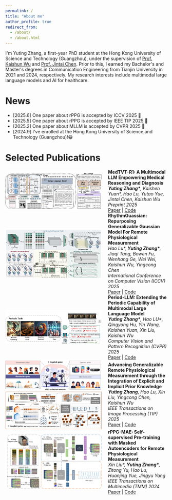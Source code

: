 ```yaml
---
permalink: /
title: "About me"
author_profile: true
redirect_from: 
  - /about/
  - /about.html
---
```


I'm Yuting Zhang, a first-year PhD student at the Hong Kong University of Science and Technology (Guangzhou), under the supervision of [Prof. Kaishun Wu](https://scholar.google.com/citations?user=Vt-q3E4AAAAJ&hl=zh-CN) and [Prof. Jintai Chen](https://scholar.google.com/citations?user=ZiY3xYEAAAAJ&hl=zh-CN&oi=ao). Prior to this, I earned my Bachelor's and Master's degrees in Communication Engineering from Tianjin University in 2021 and 2024, respectively. My research interests include multimodal large language models and AI for healthcare. 

News
======
- [2025.6] One paper about rPPG is accepted by ICCV 2025 🎉
- [2025.5] One paper about rPPG is accepted by IEEE TIP 2025 🎊
- [2025.2] One paper about MLLM is accepted by CVPR 2025 🥹
- [2024.9] I've enrolled at the Hong Kong University of Science and Technology (Guangzhou)!😁


Selected Publications
======

<div style="display: flex; align-items: center;">
    <img src="../images/MedTVT-R1.png" alt="Paper Image" style="width: 300px; margin-right: 20px;">
    <div>
        <strong>MedTVT-R1: A Multimodal LLM Empowering Medical Reasoning and Diagnosis</strong><br>
        <em><strong>Yuting Zhang*</strong>, Kaishen Yuan*, Hao Lu, Yutao Yue, Jintai Chen, Kaishun Wu</em><br>
        <em>Preprint 2025</em><br>
        <a href="https://arxiv.org/pdf/2506.18512">Paper</a> | <a href="https://github.com/keke-nice/MedTVT-R1">Code</a>
    </div>
</div>

<div style="display: flex; align-items: center;">
    <img src="../images/RhythmGuassian.png" alt="Paper Image" style="width: 300px; margin-right: 20px;">
    <div>
        <strong>RhythmGuassian: Repurposing Generalizable Gaussian Model For Remote Physiological Measurement</strong><br>
        <em>Hao Lu*, <strong>Yuting Zhang*</strong>, Jiaqi Tang, Bowen Fu, Wenhang Ge, Wei Wei, Kaishun Wu, Yingcong Chen</em><br>
        <em>International Conference on Computer Vision (ICCV) 2025</em><br>
        <a href="https://arxiv.org/pdf/2506.18512">Paper</a> | <a href="https://github.com/keke-nice/MedTVT-R1">Code</a>
    </div>
</div>

<div style="display: flex; align-items: center;">
    <img src="../images/Period-LLM.png" alt="Paper Image" style="width: 300px; margin-right: 20px;">
    <div>
        <strong>Period-LLM: Extending the Periodic Capability of Multimodal Large Language Model</strong><br>
        <em><strong>Yuting Zhang*</strong>, Hao LU*, Qingyong Hu, Yin Wang, Kaishen Yuan, Xin Liu, Kaishun Wu</em><br>
        <em>Computer Vision and Pattern Recognition (CVPR) 2025</em><br>
        <a href="https://openaccess.thecvf.com/content/CVPR2025/papers/Zhang_Period-LLM_Extending_the_Periodic_Capability_of_Multimodal_Large_Language_Model_CVPR_2025_paper.pdf">Paper</a> | <a href="https://github.com/keke-nice/Period-LLM">Code</a>
    </div>
</div>

<div style="display: flex; align-items: center;">
    <img src="../images/Greip.png" alt="Paper Image" style="width: 300px; margin-right: 20px;">
    <div>
        <strong>Advancing Generalizable Remote Physiological Measurement through the Integration of Explicit and Implicit Prior Knowledge</strong><br>
        <em><strong>Yuting Zhang</strong>, Hao Lu, Xin Liu, Yingcong Chen, Kaishun Wu</em><br>
        <em>IEEE Transactions on Image Processing (TIP) 2025</em><br>
        <a href="https://arxiv.org/pdf/2403.06947">Paper</a> | <a href="https://github.com/keke-nice/Greip">Code</a>
    </div>
</div>

<div style="display: flex; align-items: center;">
    <img src="../images/rPPG-MAE.png" alt="Paper Image" style="width: 300px; margin-right: 20px;">
    <div>
        <strong>rPPG-MAE: Self-supervised Pre-training with Masked Autoencoders for Remote Physiological Measurement</strong><br>
        <em>Xin Liu*, <strong>Yuting Zhang*</strong>, Zitong Yu, Hao Lu, Huanjing Yue, Jingyu Yang</em><br>
        <em>IEEE Transactions on Multimedia (TMM) 2024</em><br>
        <a href="https://arxiv.org/pdf/2306.02301">Paper</a> | <a href="https://github.com/keke-nice/rPPG-MAE">Code</a>
    </div>
</div>

